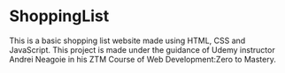 # ShoppingList
This is a basic shopping list website made using HTML, CSS and JavaScript.
This project is made under the guidance of Udemy instructor Andrei Neagoie 
in his ZTM Course of Web Development:Zero to Mastery.
